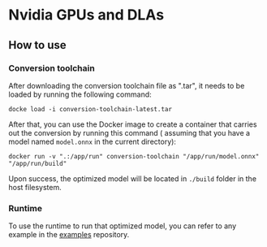 # Nvidia GPUs and DLAs

## How to use

### Conversion toolchain

After downloading the conversion toolchain file as ".tar", it needs to be loaded by running the following command:

```shell
docke load -i conversion-toolchain-latest.tar
```

After that, you can use the Docker image to create a container that carries out the conversion by running this command (
assuming that you have a model named `model.onnx` in the current directory):

```shell
docker run -v ".:/app/run" conversion-toolchain "/app/run/model.onnx" "/app/run/build"
```

Upon success, the optimized model will be located in `./build` folder in the host filesystem.

### Runtime

To use the runtime to run that optimized model, you can refer to any example in
the [examples](https://github.com/oaax-standard/examples) repository.
